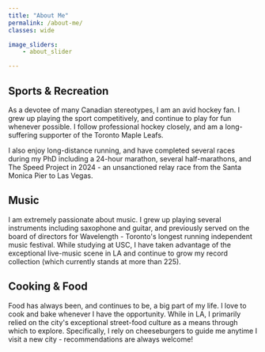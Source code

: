 ```yaml
---
title: "About Me"
permalink: /about-me/
classes: wide

image_sliders:
    - about_slider

---
```



## Sports & Recreation
As a devotee of many Canadian stereotypes, I am an avid hockey fan. I grew up playing the sport competitively, and continue to play for fun whenever possible. I follow professional hockey closely, and am a long-suffering supporter of the Toronto Maple Leafs.

I also enjoy long-distance running, and have completed several races during my PhD including a 24-hour marathon, several half-marathons, and The Speed Project in 2024 - an unsanctioned relay race from the Santa Monica Pier to Las Vegas.


## Music
I am extremely passionate about music. I grew up playing several instruments including saxophone and guitar, and previously served on the board of directors for Wavelength - Toronto's longest running independent music festival. While studying at USC, I have taken advantage of the exceptional live-music scene in LA and continue to grow my record collection (which currently stands at more than 225).


## Cooking & Food
Food has always been, and continues to be, a big part of my life. I love to cook and bake whenever I have the opportunity. While in LA, I primarily relied on the city's exceptional street-food culture as a means through which to explore. Specifically, I rely on cheeseburgers to guide me anytime I visit a new city - recommendations are always welcome!
